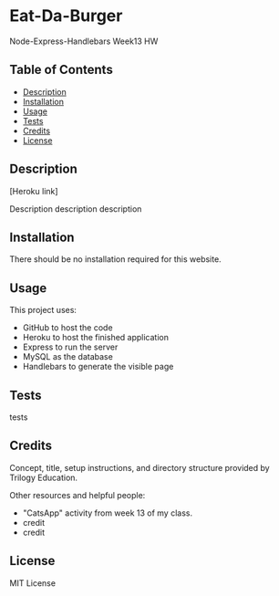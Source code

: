 # Eat-Da-Burger
Node-Express-Handlebars Week13 HW

## Table of Contents
 * [Description](#description)
 * [Installation](#installation)
 * [Usage](#usage)
 * [Tests](#tests)
 * [Credits](#credits)
 * [License](#license)

## Description

[Heroku link]

Description description description

## Installation

There should be no installation required for this website.

## Usage

This project uses:
 * GitHub to host the code
 * Heroku to host the finished application
 * Express to run the server
 * MySQL as the database
 * Handlebars to generate the visible page

## Tests

tests

## Credits

Concept, title, setup instructions, and directory structure provided by Trilogy Education.

Other resources and helpful people:
 * "CatsApp" activity from week 13 of my class.
 * credit
 * credit

## License

MIT License